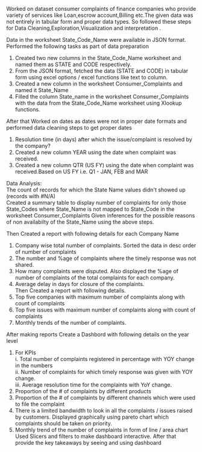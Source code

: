 Worked on dataset consumer complaints of finance companies who provide variety of services like Loan,escrow account,Billing etc.The given data was not entirely in tabular form and proper data types.
So followed these steps for Data Cleaning,Exploration,Visualization and interpretation .

Data in the worksheet State_Code_Name were available in JSON format. Performed the following tasks as part of data preparation											
1. Created two new columns in the State_Code_Name worksheet and named them as STATE and CODE respectively.												
2. From the JSON format, fetched the data (STATE and CODE) in tabular form using excel options / excel functions like text to column.
3. Created a new column in the worksheet Consumer_Complaints and named it State_Name																
4. Filled the column State_name in the worksheet Consumer_Complaints with the data from the State_Code_Name worksheet using Xlookup functions.



After that Worked on dates as dates were not in proper date formats and performed data cleaning steps to get proper dates													
1. Resolution time (in days) after which the issue/complaint is resolved by the company?															
2. Created a new column YEAR using the date when complaint was received.																
3. Created a new column QTR (US FY) using the date when complaint was received.Based on US FY i.e. Q1 - JAN, FEB and MAR


Data Analysis:																
The count of records for which the State Name values didn't showed up (records with #N/A)															
Created a summary table to display number of complaints for only those State_Codes where State_Name is not mapped to State_Code in the worksheet Consumer_Complaints						Given inferences for the possible reasons of non availabilty of the State_Name using the above steps.	

Then Created a report with following details for each Company Name 																
1. Company wise total number of complaints. Sorted the data in desc order of number of complaints														
2. The number and %age of complaints where the timely response was not shared.																
3. How many complaints were disputed. Also displayed the %age of number of complaints of the total complaints for each company.																
4. Average delay in days for closure of the complaints.																
Then Created a report with following details.																
1. Top five companies with maximum number of complaints along with count of complaints																
2. Top five issues with maximum number of complaints along with count of complaints																
3. Monthly trends of the number of complaints.


After making reports Create a Dashbord with following details on the year level																
1. For KPIs																
i. Total number of complaints registered in percentage with YOY change in the numbers														
ii. Number of complaints for which timely response was given with YOY change.													
iii. Average resolution time for the complaints with YoY change.															
2. Proportion of the # of complaints by different products																
3. Proportion of the # of complaints by different channels which were used to file the complaint
4. There is a limited bandwidth to look in all the complaints / issues raised by customers. Displayed graphically using pareto chart which complaints should be taken on priority.
5. Monthly trend of the number of complaints in form of line / area chart 									
Used Slicers and filters to make dashboard interactive.
After that provide the key takeaways by seeing and using dashboard

             				
																		

